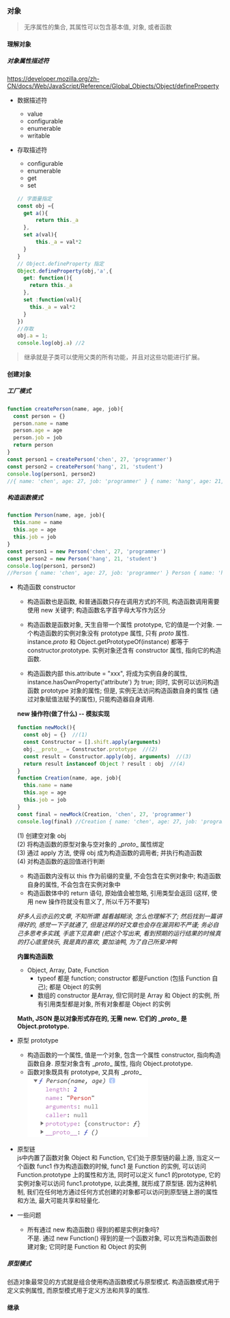 ### 对象
> 无序属性的集合, 其属性可以包含基本值, 对象, 或者函数

#### 理解对象 
##### 对象属性描述符

https://developer.mozilla.org/zh-CN/docs/Web/JavaScript/Reference/Global_Objects/Object/defineProperty

- 数据描述符  
  - value
  - configurable
  - enumerable
  - writable

- 存取描述符
  - configurable
  - enumerable
  - get
  - set

  ```js
  // 字面量指定
  const obj ={
    get a(){
        return this._a
    },
    set a(val){
        this._a = val*2
    }
  }  
  // Object.defineProperty 指定
  Object.defineProperty(obj,'a',{
    get: function(){
      return this._a
    },
    set :function(val){
      this._a = val*2
    }
  })
  //存取
  obj.a = 1;
  console.log(obj.a) //2
  ```


> 继承就是子类可以使用父类的所有功能，并且对这些功能进行扩展。

#### 创建对象
##### 工厂模式
```js
function createPerson(name, age, job){
  const person = {}
  person.name = name
  person.age = age
  person.job = job
  return person
}
const person1 = createPerson('chen', 27, 'programmer')
const person2 = createPerson('hang', 21, 'student')
console.log(person1, person2)
//{ name: 'chen', age: 27, job: 'programmer' } { name: 'hang', age: 21, job: 'student' }
```

##### 构造函数模式
```js
function Person(name, age, job){  
  this.name = name
  this.age = age
  this.job = job  
}
const person1 = new Person('chen', 27, 'programmer')
const person2 = new Person('hang', 21, 'student')
console.log(person1, person2)
//Person { name: 'chen', age: 27, job: 'programmer' } Person { name: 'hang', age: 21, job: 'student' }
```

- 构造函数 constructor
  - 构造函数也是函数, 和普通函数只存在调用方式的不同, 构造函数调用需要使用 new 关键字; 构造函数名字首字母大写作为区分

  - 构造函数是函数对象, 天生自带一个属性 prototype, 它的值是一个对象. 一个构造函数的实例对象没有 prototype 属性, 只有 _proto_ 属性. instance._proto_ 和 Object.getPrototypeOf(instance) 都等于constructor.prototype. 实例对象还含有 constructor 属性, 指向它的构造函数. 

  - 构造函数内部 this.attribute = "xxx", 将成为实例自身的属性, instance.hasOwnProperty('attribute') 为 true; 同时, 实例可以访问构造函数 prototype 对象的属性; 但是, 实例无法访问构造函数自身的属性 (通过对象赋值法赋予的属性), 只能构造器自身调用. 
  
  **new 操作符(做了什么) -- 模拟实现**  
  ```js
  function newMock(){
    const obj = {}  //(1)
    const Constructor = [].shift.apply(arguments)
    obj.__proto__ = Constructor.prototype  //(2)
    const result = Constructor.apply(obj, arguments)  //(3)     
    return result instanceof Object ? result : obj  //(4)
  }
  function Creation(name, age, job){    
    this.name = name
    this.age = age
    this.job = job     
  }
  const final = newMock(Creation, 'chen', 27, 'programmer')
  console.log(final) //Creation { name: 'chen', age: 27, job: 'programmer' }
  ```
  (1) 创建空对象 obj  
  (2) 将构造函数的原型对象与空对象的 \__proto__ 属性绑定  
  (3) 通过 apply 方法, 使得 obj 成为构造函数的调用者; 并执行构造函数    
  (4) 对构造函数的返回值进行判断
  - 构造函数内没有以 this 作为前缀的变量, 不会包含在实例对象中; 构造函数自身的属性, 不会包含在实例对象中
  - 构造函数体中的 return 语句, 原始值会被忽略, 引用类型会返回 (这样, 使用 new 操作符就没有意义了, 所以千万不要写)

  *好多人云亦云的文章, 不知所谓! 越看越糊涂, 怎么也理解不了; 然后找到一篇讲得好的, 感觉一下子就通了, 但是这样的好文章也会存在漏洞和不严谨; 务必自己多思考多实践, 手底下见真章! (把这个写出来, 看到预期的运行结果的时候真的打心底里快乐, 我是真的喜欢, 要加油鸭, 为了自己所爱冲鸭*

  **内置构造函数**
  - Object, Array, Date, Function 
    - typeof 都是 function; constructor 都是Function (包括 Function 自己); 都是 Object 的实例 
    - 数组的 constructor 是Array, 但它同时是 Array 和 Object 的实例, 所有引用类型都是对象, 所有对象都是 Object 的实例
  
  **Math, JSON 是以对象形式存在的, 无需 new. 它们的 \__proto__ 是 Object.prototype.**

- 原型 prototype
  - 构造函数的一个属性, 值是一个对象, 包含一个属性 constructor, 指向构造函数自身. 原型对象含有 \__proto__ 属性, 指向 Object.prototype. 
  - 函数对象既具有 prototype, 又具有 \__proto__  
  ![](./img/object1.png)

- 原型链  
js中内置了函数对象 Object 和 Function, 它们处于原型链的最上游, 当定义一个函数 func1 作为构造函数的时候, func1 是 Function 的实例, 可以访问 Function.prototype 上的属性和方法, 同时可以定义 func1 的prototype, 它的实例对象可以访问 func1.prototype, 以此类推, 就形成了原型链. 因为这种机制, 我们在任何地方通过任何方式创建的对象都可以访问到原型链上游的属性和方法, 最大可能共享和轻量化.

- 一些问题
  - 所有通过 new 构造函数() 得到的都是实例对象吗?  
    不是. 通过 new Function() 得到的是一个函数对象, 可以充当构造函数创建对象; 它同时是 Function 和 Object 的实例


##### 原型模式
创造对象最常见的方式就是组合使用构造函数模式与原型模式. 构造函数模式用于定义实例属性, 而原型模式用于定义方法和共享的属性.


#### 继承
